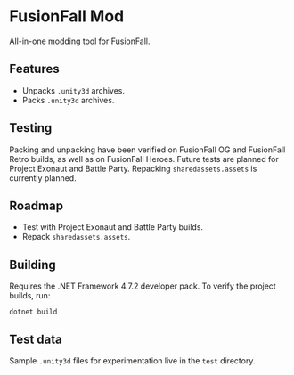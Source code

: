 # FusionFall Mod

All-in-one modding tool for FusionFall.

## Features
- Unpacks `.unity3d` archives.
- Packs `.unity3d` archives.

## Testing
Packing and unpacking have been verified on FusionFall OG and FusionFall Retro builds, as well as on FusionFall Heroes. Future tests are planned for Project Exonaut and Battle Party. Repacking `sharedassets.assets` is currently planned.

## Roadmap
- Test with Project Exonaut and Battle Party builds.
- Repack `sharedassets.assets`.

## Building
Requires the .NET Framework 4.7.2 developer pack. To verify the project builds, run:

```
dotnet build
```

## Test data
Sample `.unity3d` files for experimentation live in the `test` directory.
